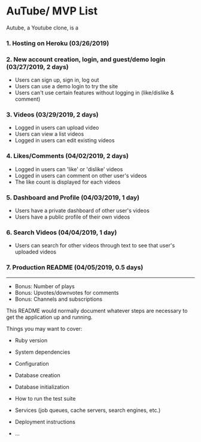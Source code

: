 # AuTube/ MVP List
Autube, a Youtube clone, is a 
### 1. Hosting on Heroku (03/26/2019)

### 2. New account creation, login, and guest/demo login (03/27/2019, 2 days)

* Users can sign up, sign in, log out
* Users can use a demo login to try the site
* Users can't use certain features without logging in (like/dislike  & comment)

### 3. Videos (03/29/2019, 2 days)

* Logged in users can upload video
* Users can view a list videos
* Logged in users can edit existing videos

### 4. Likes/Comments (04/02/2019, 2 days)

* Logged in users can 'like' or 'dislike' videos
* Logged in users can comment on other user's videos
* The like count is displayed for each videos

### 5. Dashboard and Profile (04/03/2019, 1 day)

* Users have a private dashboard of other user's videos
* Users have a public profile of their own videos

### 6. Search Videos (04/04/2019, 1 day)

* Users can search for other videos through text to see that user's uploaded videos

### 7. Production README (04/05/2019, 0.5 days)




------------------------------------------------------------------------------------------------------------------------------






* Bonus: Number of plays
* Bonus: Upvotes/downvotes for comments
* Bonus: Channels and subscriptions



This README would normally document whatever steps are necessary to get the
application up and running.

Things you may want to cover:

* Ruby version

* System dependencies

* Configuration

* Database creation

* Database initialization

* How to run the test suite

* Services (job queues, cache servers, search engines, etc.)

* Deployment instructions

* ...
